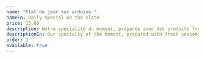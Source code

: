 ```yaml
---
name: "Plat du jour sur ardoise "
nameEn: Daily Special on the slate
price: 15,00
description: Notre spécialité du moment, préparée avec des produits frais et de saison
descriptionEn: Our specialty of the moment, prepared with fresh seasonal products
order: 1
available: true
---
```

